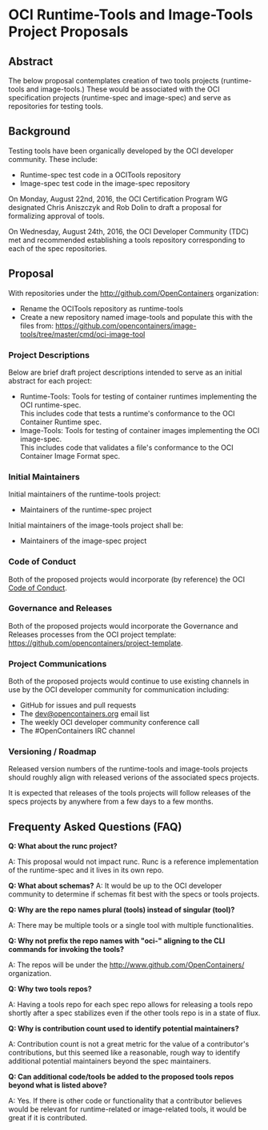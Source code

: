 # OCI Runtime-Tools and Image-Tools Project Proposals

## Abstract
The below proposal contemplates creation of two tools projects (runtime-tools and image-tools.)
These would be associated with the OCI specification projects (runtime-spec and image-spec) and serve as repositories for testing  tools. 

## Background
Testing tools have been organically developed by the OCI developer community.
These include:
* Runtime-spec test code in a OCITools repository
* Image-spec test code in the image-spec repository

On Monday, August 22nd, 2016, the OCI Certification Program WG designated Chris Aniszczyk and Rob Dolin to draft a proposal for formalizing approval of tools.

On Wednesday, August 24th, 2016, the OCI Developer Community (TDC) met and recommended establishing a tools repository corresponding to each of the spec repositories.  

## Proposal
With repositories under the http://github.com/OpenContainers organization:
* Rename the OCITools repository as runtime-tools
* Create a new repository named image-tools and populate this with the files from: https://github.com/opencontainers/image-tools/tree/master/cmd/oci-image-tool

### Project Descriptions
Below are brief draft project descriptions intended to serve as an initial abstract for each project:
* Runtime-Tools: Tools for testing of container runtimes implementing the OCI runtime-spec.  
This includes code that tests a runtime's conformance to the OCI Container Runtime spec.
* Image-Tools: Tools for testing of container images implementing the OCI image-spec.  
This includes code that validates a file's conformance to the OCI Container Image Format spec.  

### Initial Maintainers
Initial maintainers of the runtime-tools project:
* Maintainers of the runtime-spec project

Initial maintainers of the image-tools project shall be:
* Maintainers of the image-spec project

### Code of Conduct
Both of the proposed projects would incorporate (by reference) the OCI [Code of Conduct][code-of-conduct].

### Governance and Releases
Both of the proposed projects would incorporate the Governance and Releases processes from the OCI project template: https://github.com/opencontainers/project-template.

### Project Communications
Both of the proposed projects would continue to use existing channels in use by the OCI developer community for communication including:
* GitHub for issues and pull requests
* The dev@opencontainers.org email list
* The weekly OCI developer community conference call
* The #OpenContainers IRC channel

### Versioning / Roadmap
Released version numbers of the runtime-tools and image-tools projects should roughly align with released verions of the associated specs projects.

It is expected that releases of the tools projects will follow releases of the specs projects by anywhere from a few days to a few months.

## Frequenty Asked Questions (FAQ)

**Q: What about the runc project?**

A: This proposal would not impact runc.
Runc is a reference implementation of the runtime-spec and it lives in its own repo.

**Q: What about schemas?**
A: It would be up to the OCI developer community to determine if schemas fit best with the specs or tools projects.

**Q: Why are the repo names plural (tools) instead of singular (tool)?**

A: There may be multiple tools or a single tool with multiple functionalities.

**Q: Why not prefix the repo names with "oci-" aligning to the CLI commands for invoking the tools?**

A: The repos will be under the http://www.github.com/OpenContainers/ organization.

**Q: Why two tools repos?**

A: Having a tools repo for each spec repo allows for releasing a tools repo shortly after a spec stabilizes even if the other tools repo is in a state of flux.

**Q: Why is contribution count used to identify potential maintainers?**

A: Contribution count is not a great metric for the value of a contributor's contributions, but this seemed like a reasonable, rough way to identify additional potential maintainers beyond the spec maintainers.

**Q: Can additional code/tools be added to the proposed tools repos beyond what is listed above?**

A: Yes.  If there is other code or functionality that a contributor believes would be relevant for runtime-related or image-related tools, it would be great if it is contributed.

[code-of-conduct]: https://github.com/opencontainers/org/blob/master/CODE_OF_CONDUCT.md
